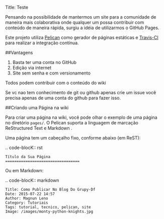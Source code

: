 Title: Teste

Pensando na possibilidade de mantermos um site para a comunidade de maneira mais colaborativa onde qualquer um possa contribuir com conteúdo de maneira rápida, surgiu a idéia de utilizarmos o GitHub Pages.

Este projeto utiliza [Pelican](http://blog.getpelican.com/) como gerador de páginas estáticas e [Travis-CI](https://travis-ci.org/) para realizar a integração contínua.


##Vantagens

1. Basta ter uma conta no GitHub
2. Edição via internet
3. Site sem senha e com versionamento

Todos podem contribuir com o conteúdo do wiki

Se vc nao tem conhecimento de git ou github apenas crie um issue você precisa apenas de uma conta do github para fazer isso.

##Criando uma Página na wiki

Para criar uma página na wiki, você pode olhar o exemplo de uma página no diretório ``pages/``.
O Pelican suporta a linguagem de marcação ReStructured Text e Markdown . 

Uma página tem um cabeçalho fixo, conforme abaixo (em ReST):

.. code-blocK:: rst

    Título da Sua Página
    =================================
    
Ou em Markdown:

.. code-blocK:: markdown

    Title: Como Publicar No Blog Do Grupy-Df
    Date: 2015-07-22 14:57
    Author: Magnun Leno
    Category: Tutoriais
    Tags: tutorial, tecnico, pelican, site
    Image: /images/monty-python-knights.jpg


